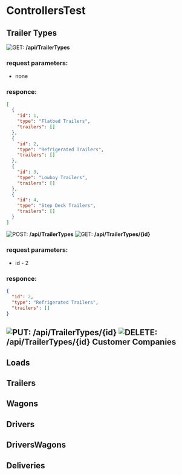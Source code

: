 # ControllersTest

Trailer Types
------
![GET:](https:n48.png "Logo Title Text 1") __/api/TrailerTypes__ 
### request parameters:
  - none
### responce:
```json
[
  {
    "id": 1,
    "type": "Flatbed Trailers",
    "trailers": []
  },
  {
    "id": 2,
    "type": "Refrigerated Trailers",
    "trailers": []
  },
  {
    "id": 3,
    "type": "Lowboy Trailers",
    "trailers": []
  },
  {
    "id": 4,
    "type": "Step Deck Trailers",
    "trailers": []
  }
]
```
![POST:](https:n48.png "Logo Title Text 1") __/api/TrailerTypes__ 
![GET:](https:n48.png "Logo Title Text 1") __/api/TrailerTypes/{id}__ 
### request parameters:
  - id - 2
### responce:
```json
{
  "id": 2,
  "type": "Refrigerated Trailers",
  "trailers": []
}
```
![PUT:](https:n48.png "Logo Title Text 1") __/api/TrailerTypes/{id}__ 
![DELETE:](https:n48.png "Logo Title Text 1") __/api/TrailerTypes/{id}__ 
Customer Companies
------

Loads
------

Trailers
------

Wagons
------

Drivers
------

DriversWagons
------

Deliveries
------
